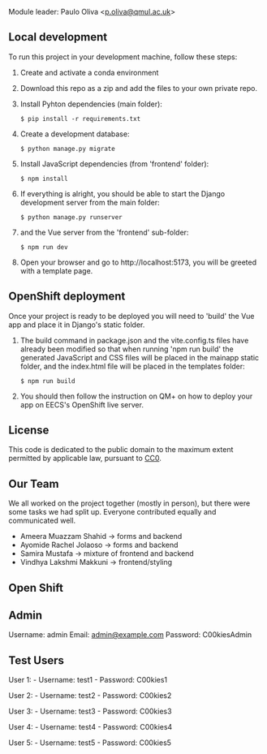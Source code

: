Module leader: Paulo Oliva <[p.oliva@qmul.ac.uk](mailto:p.oliva@qmul.ac.uk)>

## Local development

To run this project in your development machine, follow these steps:

1. Create and activate a conda environment

2. Download this repo as a zip and add the files to your own private repo.

3. Install Pyhton dependencies (main folder):

    ```console
    $ pip install -r requirements.txt
    ```

4. Create a development database:

    ```console
    $ python manage.py migrate
    ```

5. Install JavaScript dependencies (from 'frontend' folder):

    ```console
    $ npm install
    ```

6. If everything is alright, you should be able to start the Django development server from the main folder:

    ```console
    $ python manage.py runserver
    ```

7. and the Vue server from the 'frontend' sub-folder:

    ```console
    $ npm run dev
    ```

8. Open your browser and go to http://localhost:5173, you will be greeted with a template page.

## OpenShift deployment

Once your project is ready to be deployed you will need to 'build' the Vue app and place it in Django's static folder.

1. The build command in package.json and the vite.config.ts files have already been modified so that when running 'npm run build' the generated JavaScript and CSS files will be placed in the mainapp static folder, and the index.html file will be placed in the templates folder:

    ```console
    $ npm run build
    ```

2. You should then follow the instruction on QM+ on how to deploy your app on EECS's OpenShift live server.

## License

This code is dedicated to the public domain to the maximum extent permitted by applicable law, pursuant to [CC0](http://creativecommons.org/publicdomain/zero/1.0/).


## Our Team

We all worked on the project together (mostly in person), but there were some tasks we had split up. Everyone contributed equally and communicated well.

- Ameera Muazzam Shahid -> forms and backend
- Ayomide Rachel Jolaoso -> forms and backend 
- Samira Mustafa -> mixture of frontend and backend
- Vindhya Lakshmi Makkuni -> frontend/styling

## Open Shift

## Admin

Username: admin
Email: admin@example.com
Password: C00kiesAdmin

## Test Users

User 1:
    - Username: test1
    - Password: C00kies1

User 2:
    - Username: test2
    - Password: C00kies2

User 3:
    - Username: test3
    - Password: C00kies3

User 4:
    - Username: test4
    - Password: C00kies4

User 5:
    - Username: test5
    - Password: C00kies5